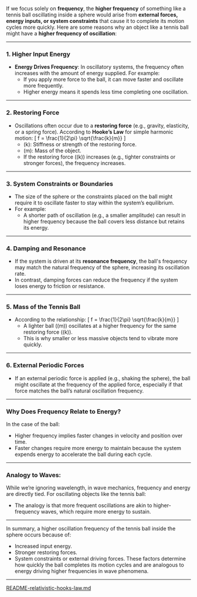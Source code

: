 If we focus solely on **frequency**, the **higher frequency** of something like a tennis ball oscillating inside a sphere would arise from **external forces, energy inputs, or system constraints** that cause it to complete its motion cycles more quickly. Here are some reasons why an object like a tennis ball might have a **higher frequency of oscillation**:

---

### **1. Higher Input Energy**
- **Energy Drives Frequency**: In oscillatory systems, the frequency often increases with the amount of energy supplied. For example:
  - If you apply more force to the ball, it can move faster and oscillate more frequently.
  - Higher energy means it spends less time completing one oscillation.

---

### **2. Restoring Force**
- Oscillations often occur due to a **restoring force** (e.g., gravity, elasticity, or a spring force). According to **Hooke’s Law** for simple harmonic motion:
  \[
  f = \frac{1}{2\pi} \sqrt{\frac{k}{m}}
  \]
  - \(k\): Stiffness or strength of the restoring force.
  - \(m\): Mass of the object.
  - If the restoring force (\(k\)) increases (e.g., tighter constraints or stronger forces), the frequency increases.

---

### **3. System Constraints or Boundaries**
- The size of the sphere or the constraints placed on the ball might require it to oscillate faster to stay within the system’s equilibrium.
- For example:
  - A shorter path of oscillation (e.g., a smaller amplitude) can result in higher frequency because the ball covers less distance but retains its energy.

---

### **4. Damping and Resonance**
- If the system is driven at its **resonance frequency**, the ball's frequency may match the natural frequency of the sphere, increasing its oscillation rate.
- In contrast, damping forces can reduce the frequency if the system loses energy to friction or resistance.

---

### **5. Mass of the Tennis Ball**
- According to the relationship:
  \[
  f = \frac{1}{2\pi} \sqrt{\frac{k}{m}}
  \]
  - A lighter ball (\(m\)) oscillates at a higher frequency for the same restoring force (\(k\)).
  - This is why smaller or less massive objects tend to vibrate more quickly.

---

### **6. External Periodic Forces**
- If an external periodic force is applied (e.g., shaking the sphere), the ball might oscillate at the frequency of the applied force, especially if that force matches the ball’s natural oscillation frequency.

---

### **Why Does Frequency Relate to Energy?**
In the case of the ball:
- Higher frequency implies faster changes in velocity and position over time.
- Faster changes require more energy to maintain because the system expends energy to accelerate the ball during each cycle.

---

### Analogy to Waves:
While we’re ignoring wavelength, in wave mechanics, frequency and energy are directly tied. For oscillating objects like the tennis ball:
- The analogy is that more frequent oscillations are akin to higher-frequency waves, which require more energy to sustain.

---

In summary, a higher oscillation frequency of the tennis ball inside the sphere occurs because of:
- Increased input energy.
- Stronger restoring forces.
- System constraints or external driving forces.
These factors determine how quickly the ball completes its motion cycles and are analogous to energy driving higher frequencies in wave phenomena.


---

[README-relativistic-hooks-law.md](https://t2m.io/LnXGuLK)
